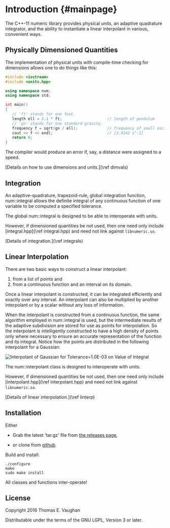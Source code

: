
# Introduction  {#mainpage}

The C++-11 numeric library provides physical units, an adaptive quadrature
integrator, and the ability to instantiate a linear interpolant in various,
convenient ways.

## Physically Dimensioned Quantities

The implementation of physical units with compile-time checking for dimensions
allows one to do things like this:

```cpp
#include <iostream>
#include <units.hpp>

using namespace num;
using namespace std;

int main()
{
   // 'ft' stands for one foot.
   length ell = 2.1 * ft;                    // length of pendulum
   // 'gn' stands for one standard gravity.
   frequency f = sqrt(gn / ell);             // frequency of small oscillations
   cout << f << endl;                        // [3.9142 s^-1]
   return 0;
}
```

The compiler would produce an error if, say, a distance were assigned to a
speed.

[Details on how to use dimensions and units.](\ref dimvals)

## Integration

An adaptive-quadrature, trapezoid-rule, global integration function,
num::integral allows the definite integral of any continuous function of one
variable to be computed a specified tolerance.

The global num::integral is designed to be able to interoperate with units.

However, if dimensioned quantities be not used, then one need only include
[integral.hpp](\ref integral.hpp) and need not link against `libnumeric.so`.

[Details of integration.](\ref integrals)

## Linear Interpolation

There are two basic ways to construct a linear interpolant:

1. from a list of points and
2. from a continuous function and an interval on its domain.

Once a linear interpolant is constructed, it can be integrated efficiently and
exactly over any interval. An interpolant can also be multiplied by another
interpolant or by a scalar without any loss of information.

When the interpolant is constructed from a continuous function, the same
algorithm employed in num::integral is used, but the intermediate results of
the adaptive subdivision are stored for use as points for interpolation.  So
the interpolant is intelligently constructed to have a high density of points
only where necessary to ensure an accurate representation of the function and
its integral. Notice how the points are distributed in the following
interpolant for a Gaussian:

![Interpolant of Gaussian for Tolerance=1.0E-03 on Value of Integral](interp_1.png)

The num::interpolant class is designed to interoperate with units.

However, if dimensioned quantities be not used, then one need only include
[interpolant.hpp](\ref interpolant.hpp) and need not link against
`libnumeric.so`.

[Details of linear interpolation.](\ref linterp)

## Installation

Either

 - Grab the latest 'tar.gz' file from [the releases
   page](https://github.com/tevaughan/numeric/releases),

 - or clone from [github](https://github.com/tevaughan/numeric).

Build and install:
```
./configure
make
sudo make install
```

All classes and functions inter-operate!

## License

Copyright 2016
Thomas E. Vaughan

Distributable under the terms of the GNU LGPL, Version 3 or later.

